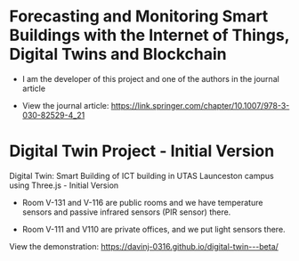 # Forecasting and Monitoring Smart Buildings with the Internet of Things, Digital Twins and Blockchain

- I am the developer of this project and one of the authors in the journal article

- View the journal article: https://link.springer.com/chapter/10.1007/978-3-030-82529-4_21


# Digital Twin Project - Initial Version
Digital Twin: Smart Building of ICT building in UTAS Launceston campus using Three.js - Initial Version

- Room V-131 and V-116 are public rooms and we have temperature sensors and passive infrared sensors (PIR sensor) there.

- Room V-111 and V110 are private offices, and we put light sensors there.

View the demonstration: https://davinj-0316.github.io/digital-twin---beta/

